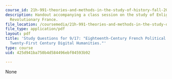 ```yaml
---
course_id: 21h-991-theories-and-methods-in-the-study-of-history-fall-2014
description: Handout accompanying a class session on the study of Enlightenment and
  Revolutionary France.
file_location: /coursemedia/21h-991-theories-and-methods-in-the-study-of-history-fall-2014/425d941ba750b4d584496ebf04593b92_MIT21H_991F14_StudyQues.pdf
file_type: application/pdf
layout: pdf
title: 'Study Questions for 9/17: "Eighteenth-Century French Political Culture and
  Twenty-First Century Digital Humanities."'
type: course
uid: 425d941ba750b4d584496ebf04593b92

---
```

None